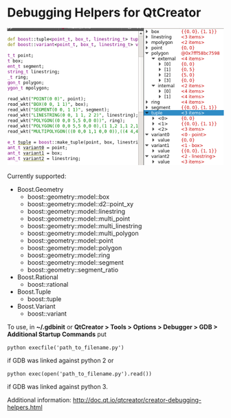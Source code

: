 # Debugging Helpers for QtCreator

![example](example.png)

Currently supported:

* Boost.Geometry
  * boost::geometry::model::box
  * boost::geometry::model::d2::point_xy
  * boost::geometry::model::linestring
  * boost::geometry::model::multi_point
  * boost::geometry::model::multi_linestring
  * boost::geometry::model::multi_polygon
  * boost::geometry::model::point
  * boost::geometry::model::polygon
  * boost::geometry::model::ring
  * boost::geometry::model::segment
  * boost::geometry::segment_ratio
* Boost.Rational
  * boost::rational
* Boost.Tuple
  * boost::tuple
* Boost.Variant
  * boost::variant

To use, in **~/.gdbinit** or **QtCreator > Tools > Options > Debugger > GDB > Additional Startup Commands** put

    python execfile('path_to_filename.py')

if GDB was linked against python 2 or

    python exec(open('path_to_filename.py').read())

if GDB was linked against python 3.

Additional information: http://doc.qt.io/qtcreator/creator-debugging-helpers.html
